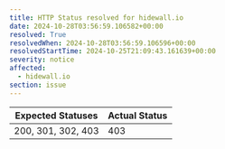 ```yaml
---
title: HTTP Status resolved for hidewall.io
date: 2024-10-28T03:56:59.106582+00:00
resolved: True
resolvedWhen: 2024-10-28T03:56:59.106596+00:00
resolvedStartTime: 2024-10-25T21:09:43.161639+00:00
severity: notice
affected:
  - hidewall.io
section: issue
---
```


| Expected Statuses | Actual Status  |
|-------------------|----------------|
| 200, 301, 302, 403 | 403 |
